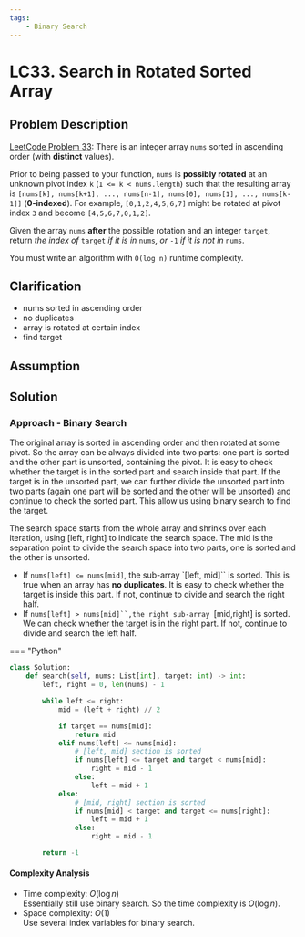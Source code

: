 ```yaml
---
tags:
    - Binary Search
---
```


# LC33. Search in Rotated Sorted Array
## Problem Description
[LeetCode Problem 33](https://leetcode.com/problems/search-in-rotated-sorted-array/
): There is an integer array `nums` sorted in ascending order (with **distinct** values).

Prior to being passed to your function, `nums` is **possibly rotated** at an unknown pivot index `k` (`1 <= k < nums.length`) such that the resulting array is `[nums[k], nums[k+1], ..., nums[n-1], nums[0], nums[1], ..., nums[k-1]]` (**0-indexed**). For example, `[0,1,2,4,5,6,7]` might be rotated at pivot index `3` and become `[4,5,6,7,0,1,2]`.

Given the array `nums` **after** the possible rotation and an integer `target`, return _the index of_ `target` _if it is in_ `nums`_, or_ `-1` _if it is not in_ `nums`.

You must write an algorithm with `O(log n)` runtime complexity.

## Clarification
- nums sorted in ascending order
- no duplicates
- array is rotated at certain index
- find target

## Assumption

## Solution
### Approach - Binary Search
The original array is sorted in ascending order and then rotated at some pivot. So the array can be always divided into two parts: one part is sorted and the other part is unsorted, containing the pivot. It is easy to check whether the target is in the sorted part and search inside that part. If the target is in the unsorted part, we can further divide the unsorted part into two parts (again one part will be sorted and the other will be unsorted) and continue to check the sorted part. This allow us using binary search to find the target.

The search space starts from the whole array and shrinks over each iteration, using [left, right] to indicate the search space. The mid is the separation point to divide the search space into two parts, one is sorted and the other is unsorted.

- If `nums[left] <= nums[mid]`, the sub-array `[left, mid]`` is sorted. This is true when an array has **no duplicates**. It is easy to check whether the target is inside this part. If not, continue to divide and search the right half.
- If `nums[left] > nums[mid]``,the right sub-array `[mid,right] is sorted. We can check whether the target is in the right part. If not, continue to divide and search the left half.

=== "Python"
```python
class Solution:
    def search(self, nums: List[int], target: int) -> int:
        left, right = 0, len(nums) - 1

        while left <= right:
            mid = (left + right) // 2

            if target == nums[mid]:
                return mid
            elif nums[left] <= nums[mid]:
                # [left, mid] section is sorted
                if nums[left] <= target and target < nums[mid]:
                    right = mid - 1
                else:
                    left = mid + 1
            else:
                # [mid, right] section is sorted
                if nums[mid] < target and target <= nums[right]:
                    left = mid + 1
                else:
                    right = mid - 1

        return -1
```

#### Complexity Analysis
* Time complexity: $O(\log n)$  
	Essentially still use binary search. So the time complexity is $O(\log n)$.  
* Space complexity: $O(1)$  
	Use several index variables for binary search.  

